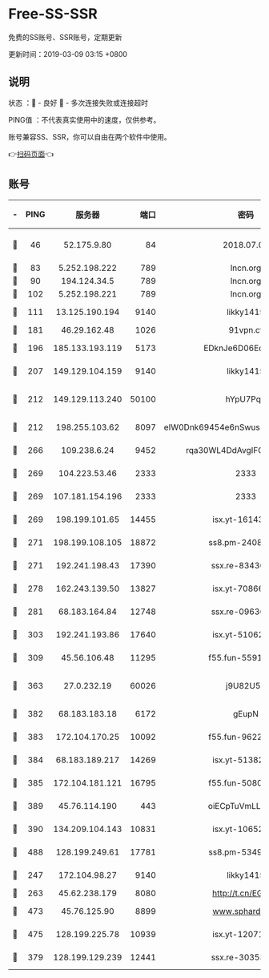# Free-SS-SSR

免费的SS账号、SSR账号，定期更新

更新时间：2019-03-09 03:15 +0800

## 说明

状态     ：🙂 - 良好 🙁 - 多次连接失败或连接超时

PING值   ：不代表真实使用中的速度，仅供参考。

账号兼容SS、SSR，你可以自由在两个软件中使用。

👉[扫码页面](https://liesauer.github.io/Free-SS-SSR/)👈

## 账号

|-|PING|服务器|端口|密码|加密方式|区域|
|:----:|:----:|:-----:|-----:|:----:|:----:|:----:|
|🙂|46|52.175.9.80|84|2018.07.07|chacha20-ietf-poly1305|HK|
|🙂|83|5.252.198.222|789|lncn.org|rc4|JP|
|🙂|90|194.124.34.5|789|lncn.org|rc4|JP|
|🙂|102|5.252.198.221|789|lncn.org|rc4|JP|
|🙂|111|13.125.190.194|9140|likky1415|aes-256-cfb|KR|
|🙂|181|46.29.162.48|1026|91vpn.cf|rc4-md5|RU|
|🙂|196|185.133.193.119|5173|EDknJe6D06EoWDaw|aes-256-cfb|US|
|🙂|207|149.129.104.159|9140|likky1415|aes-256-cfb|CN|
|🙂|212|149.129.113.240|50100|hYpU7PqP|chacha20-ietf-poly1305|CN|
|🙂|212|198.255.103.62|8097|eIW0Dnk69454e6nSwuspv9DmS201tQ0D|aes-256-cfb|US|
|🙂|266|109.238.6.24|9452|rqa30WL4DdAvgIFG6Fs3znzTa|aes-256-cfb|FR|
|🙂|269|104.223.53.46|2333|2333|aes-256-cfb|US|
|🙂|269|107.181.154.196|2333|2333|aes-256-cfb|US|
|🙂|269|198.199.101.65|14455|isx.yt-16143744|aes-256-cfb|US|
|🙂|271|198.199.108.105|18872|ss8.pm-24089859|aes-256-cfb|US|
|🙂|271|192.241.198.43|17390|ssx.re-83430216|aes-256-cfb|US|
|🙂|278|162.243.139.50|13827|isx.yt-70866658|aes-256-cfb|US|
|🙂|281|68.183.164.84|12748|ssx.re-09636957|aes-256-cfb|US|
|🙂|303|192.241.193.86|17640|isx.yt-51062098|aes-256-cfb|US|
|🙂|309|45.56.106.48|11295|f55.fun-55916918|aes-256-cfb|US|
|🙂|363|27.0.232.19|60026|j9U82U53|xchacha20-ietf-poly1305|HK|
|🙂|382|68.183.183.18|6172|gEupN|aes-256-cfb|SG|
|🙂|383|172.104.170.25|10092|f55.fun-96225402|aes-256-cfb|SG|
|🙂|384|68.183.189.217|14269|isx.yt-51382941|aes-256-cfb|SG|
|🙂|385|172.104.181.121|16795|f55.fun-50803874|aes-256-cfb|SG|
|🙂|389|45.76.114.190|443|oiECpTuVmLLxk4Ts|aes-256-cfb|AU|
|🙂|390|134.209.104.143|10831|isx.yt-10652136|aes-256-cfb|SG|
|🙂|488|128.199.249.61|17781|ss8.pm-53490777|aes-256-cfb|SG|
|🙂|247|172.104.98.27|9140|likky1415|aes-256-cfb|JP|
|🙂|263|45.62.238.179|8080|http://t.cn/EGJIyrl|rc4-md5|CA|
|🙂|473|45.76.125.90|8899|www.sphard.com|aes-256-cfb|AU|
|🙂|475|128.199.225.78|10939|isx.yt-12071162|aes-256-cfb|SG|
|🙁|379|128.199.129.239|12441|ssx.re-30353118|aes-256-cfb|SG|
